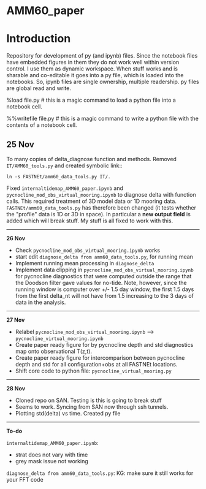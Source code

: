 # AMM60_paper

Introduction
============
Repository for development of py (and ipynb) files. Since the notebook files have embedded figures in them they do not work well within version control. I use them as dynamic workspace. When stuff works and is sharable and co-editable it goes into a py file, which is loaded into the notebooks.
So, ipynb files are single ownership, multiple readership.
py files are global read and write.

%load file.py # this is a magic command to load a python file into a notebook cell.

%%writefile file.py # this is a magic command to write a python file with the contents of a notebook cell.


**25 Nov**
----------
To many copies of delta_diagnose function and methods. Removed `IT/AMM60_tools.py` and created symbolic link::

    ln -s FASTNEt/amm60_data_tools.py IT/.

Fixed `internaltidemap_AMM60_paper.ipynb` and `pycnocline_mod_obs_virtual_mooring.ipynb` to diagnose delta with function calls. This required treatment of 3D model data or 1D mooring data.
`FASTNEt/amm60_data_tools.py` has therefore been changed (it tests whether the "profile" data is 1D or 3D in space). In particular a **new output field** is added which will break stuff. My stuff is all fixed to work with this.


---
**26 Nov**

* Check `pycnocline_mod_obs_virtual_mooring.ipynb` works
* start edit `diagnose_delta from amm60_data_tools.py`, for running mean
* Implement running mean processing in `diagnose_delta`
* Implement data clipping in `pycnocline_mod_obs_virtual_mooring.ipynb` for pycnocline diagnostics that were computed outside the range that the Doodson filter gave values for no-tide. Note, however, since the running window is computer over +/- 1.5 day window, the first 1.5 days from the first delta_nt will not have from 1.5 increasing to the 3 days of data in the analysis.

---
**27 Nov**

* Relabel `pycnocline_mod_obs_virtual_mooring.ipynb` --> `pycnocline_virtual_mooring.ipynb`
* Create paper ready figure for by pycnocline depth and std diagnostics map onto observational T(z,t).
* Create paper ready figure for intercomparison between pycnocline depth and std for all configuration+obs at all FASTNEt locations.
* Shift core code to python file: `pycnocline_virtual_mooring.py`

---
**28 Nov**

* Cloned repo on SAN. Testing is this is going to break stuff 
* Seems to work. Syncing from SAN now through ssh tunnels.
* Plotting std(delta) vs time. Created py file

---
**To-do**

`internaltidemap_AMM60_paper.ipynb`:
* strat does not vary with time
* grey mask issue not working

`diagnose_delta from amm60_data_tools.py`:
KG: make sure it still works for your FFT code
